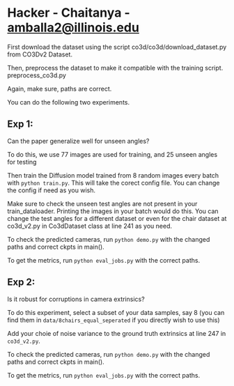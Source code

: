 # Hacker - Chaitanya - amballa2@illinois.edu


First download the dataset using the script co3d/co3d/download_dataset.py from CO3Dv2 Dataset.

Then, preprocess the dataset to make it compatible with the training script. preprocess_co3d.py

Again, make sure, paths are correct. 


You can do the following two experiments.

## Exp 1:

Can the paper generalize well for unseen angles? 

To do this, we use 77 images are used for training, and 25 unseen angles for testing

Then train the Diffusion model trained from 8 random images every batch with ```python train.py```. This will take the corect config file. You can change the config if need as you wish.

Make sure to check the unseen test angles are not present in your train_dataloader. Printing the images in your batch would do this. You can change the test angles for a different dataset or even for the chair dataset at co3d_v2.py in Co3dDataset class at line 241 as you need.

To check the predicted cameras, run ```python demo.py``` with the changed paths and correct ckpts in main().

To get the metrics, run ```python eval_jobs.py``` with the correct paths.

## Exp 2:

Is it robust for corruptions in camera extrinsics?	

To do this experiment, select a subset of your data samples, say 8 (you can find them in ```data/8chairs_equal_seperated``` if you directly wish to use this)

Add your choie of noise variance to the ground truth extrinsics at line 247 in ```co3d_v2.py```. 

To check the predicted cameras, run ```python demo.py``` with the changed paths and correct ckpts in main().

To get the metrics, run ```python eval_jobs.py``` with the correct paths.
